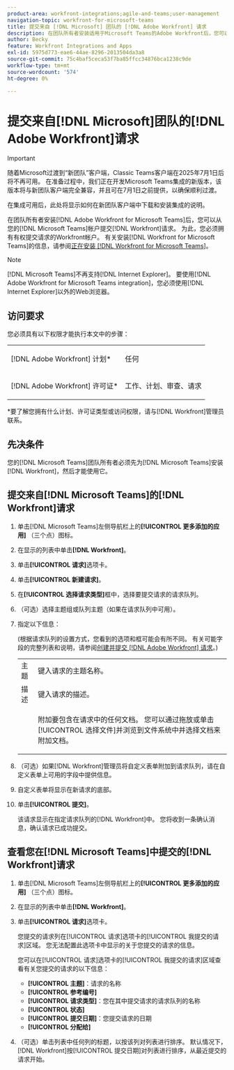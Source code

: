 ```yaml
---
product-area: workfront-integrations;agile-and-teams;user-management
navigation-topic: workfront-for-microsoft-teams
title: 提交来自 [!DNL Microsoft] 团队的 [!DNL Adobe Workfront] 请求
description: 在团队所有者安装适用于Microsoft Teams的Adobe Workfront后，您可以从Microsoft Teams帐户提交Workfront请求。 为此，您必须拥有有权提交请求的Workfront帐户。 有关安装适用于Microsoft Teams的Workfront的信息，请参阅安装适用于Microsoft Teams的Workfront 。
author: Becky
feature: Workfront Integrations and Apps
exl-id: 5975d773-eae6-44ae-8296-2013504da3a8
source-git-commit: 75c4baf5ceca53f7ba85ffcc34876bca1238c9de
workflow-type: tm+mt
source-wordcount: '574'
ht-degree: 0%

---
```


# 提交来自[!DNL Microsoft]团队的[!DNL Adobe Workfront]请求

>[!IMPORTANT]
>
>随着Microsoft过渡到“新团队”客户端，Classic Teams客户端在2025年7月1日后将不再可用。 在准备过程中，我们正在开发Microsoft Teams集成的新版本，该版本将与新团队客户端完全兼容，并且可在7月1日之前提供，以确保顺利过渡。
>
>在集成可用后，此处将显示如何在新团队客户端中下载和安装集成的说明。

在团队所有者安装[!DNL Adobe Workfront for Microsoft Teams]后，您可以从您的[!DNL Microsoft Teams]帐户提交[!DNL Workfront]请求。 为此，您必须拥有有权提交请求的Workfront帐户。 有关安装[!DNL Workfront for Microsoft Teams]的信息，请参阅[正在安装 [!DNL Workfront for Microsoft Teams]](../../workfront-integrations-and-apps/using-workfront-with-microsoft-teams/install-workfront-ms-teams.md)。

>[!NOTE]
>
>[!DNL Microsoft Teams]不再支持[!DNL Internet Explorer]。 要使用[!DNL Adobe Workfront for Microsoft Teams integration]，您必须使用[!DNL Internet Explorer]以外的Web浏览器。


## 访问要求

您必须具有以下权限才能执行本文中的步骤：

<table style="table-layout:auto"> 
 <col> 
 <col> 
 <tbody> 
  <tr> 
   <td role="rowheader">[!DNL Adobe Workfront] 计划*</td> 
   <td> <p>任何</p> </td> 
  </tr> 
  <tr> 
   <td role="rowheader">[!DNL Adobe Workfront] 许可证*</td> 
   <td> <p>工作、计划、审查、请求</p> </td> 
  </tr> 
 </tbody> 
</table>

&#42;要了解您拥有什么计划、许可证类型或访问权限，请与[!DNL Workfront]管理员联系。

## 先决条件

您的[!DNL Microsoft Teams]团队所有者必须先为[!DNL Microsoft Teams]安装[!DNL Workfront]，然后才能使用它。

## 提交来自[!DNL Microsoft Teams]的[!DNL Workfront]请求

1. 单击[!DNL Microsoft Teams]左侧导航栏上的&#x200B;**[!UICONTROL 更多添加的应用]** （三个点）图标。

1. 在显示的列表中单击&#x200B;**[!DNL Workfront]**。
1. 单击&#x200B;**[!UICONTROL 请求]**&#x200B;选项卡。
1. 单击&#x200B;**[!UICONTROL 新建请求]**。
1. 在&#x200B;**[!UICONTROL 选择请求类型]**&#x200B;框中，选择要提交请求的请求队列。
1. （可选）选择主题组或队列主题（如果在请求队列中可用）。
1. 指定以下信息：

   (根据请求队列的设置方式，您看到的选项和框可能会有所不同。 有关可能字段的完整列表和说明，请参阅[创建并提交 [!DNL Adobe Workfront] 请求](../../manage-work/requests/create-requests/create-submit-requests.md)。)

   <table style="table-layout:auto"> 
    <col> 
    <col> 
    <tbody> 
     <tr> 
      <td role="rowheader">主题</td> 
      <td>键入请求的主题名称。</td> 
     </tr> 
     <tr> 
      <td role="rowheader">描述</td> 
      <td>键入请求的描述。</td> 
     </tr> 
     <tr> 
      <td role="rowheader"> </td> 
      <td> <p>附加要包含在请求中的任何文档。 您可以通过拖放或单击[!UICONTROL 选择文件]并浏览到文件系统中并选择文档来附加文档。</p> </td> 
     </tr> 
    </tbody> 
   </table>

1. （可选）如果[!DNL Workfront]管理员将自定义表单附加到请求队列，请在自定义表单上可用的字段中提供信息。
1. 自定义表单将显示在新请求的底部。
1. 单击&#x200B;**[!UICONTROL 提交]**。

   该请求显示在指定请求队列的[!DNL Workfront]中。 您将收到一条确认消息，确认请求已成功提交。

## 查看您在[!DNL Microsoft Teams]中提交的[!DNL Workfront]请求

1. 单击[!DNL Microsoft Teams]左侧导航栏上的&#x200B;**[!UICONTROL 更多添加的应用]** （三个点）图标。

1. 在显示的列表中单击&#x200B;**[!DNL Workfront]**。
1. 单击&#x200B;**[!UICONTROL 请求]**&#x200B;选项卡。

   您提交的请求列在[!UICONTROL 请求]选项卡的[!UICONTROL 我提交的请求]区域。 您无法配置此选项卡中显示的关于您提交的请求的信息。

   您可以在[!UICONTROL 请求]选项卡的[!UICONTROL 我提交的请求]区域查看有关您提交的请求的以下信息：

   * **[!UICONTROL 主题]**：请求的名称
   * **[!UICONTROL 参考编号]**
   * **[!UICONTROL 请求类型]**：您在其中提交请求的请求队列的名称
   * **[!UICONTROL 状态]**
   * **[!UICONTROL 提交日期]**：您提交请求的日期
   * **[!UICONTROL 分配给]**

1. （可选）单击列表中任何列的标题，以按该列对列表进行排序。 默认情况下，[!DNL Workfront]按[!UICONTROL 提交日期]对列表进行排序，从最近提交的请求开始。
